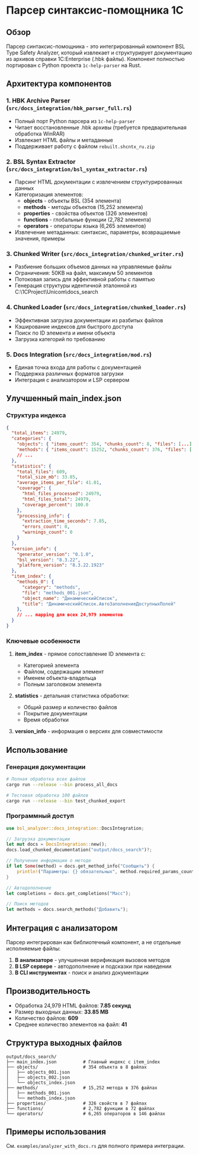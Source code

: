 # Парсер синтаксис-помощника 1С

## Обзор

Парсер синтаксис-помощника - это интегрированный компонент BSL Type Safety Analyzer, который извлекает и структурирует документацию из архивов справки 1С:Enterprise (.hbk файлы). Компонент полностью портирован с Python проекта `1c-help-parser` на Rust.

## Архитектура компонентов

### 1. HBK Archive Parser (`src/docs_integration/hbk_parser_full.rs`)
- Полный порт Python парсера из `1c-help-parser`
- Читает восстановленные .hbk архивы (требуется предварительная обработка WinRAR)
- Извлекает HTML файлы и метаданные
- Поддерживает работу с файлом `rebuilt.shcntx_ru.zip`

### 2. BSL Syntax Extractor (`src/docs_integration/bsl_syntax_extractor.rs`)
- Парсинг HTML документации с извлечением структурированных данных
- Категоризация элементов:
  - **objects** - объекты BSL (354 элемента)
  - **methods** - методы объектов (15,252 элемента)
  - **properties** - свойства объектов (326 элементов)
  - **functions** - глобальные функции (2,782 элемента)
  - **operators** - операторы языка (6,265 элементов)
- Извлечение метаданных: синтаксис, параметры, возвращаемые значения, примеры

### 3. Chunked Writer (`src/docs_integration/chunked_writer.rs`)
- Разбиение больших объемов данных на управляемые файлы
- Ограничения: 50KB на файл, максимум 50 элементов
- Потоковая запись для эффективной работы с памятью
- Генерация структуры идентичной эталонной из C:\1CProject\Unicom\docs_search

### 4. Chunked Loader (`src/docs_integration/chunked_loader.rs`)
- Эффективная загрузка документации из разбитых файлов
- Кэширование индексов для быстрого доступа
- Поиск по ID элемента и имени объекта
- Загрузка категорий по требованию

### 5. Docs Integration (`src/docs_integration/mod.rs`)
- Единая точка входа для работы с документацией
- Поддержка различных форматов загрузки
- Интеграция с анализатором и LSP сервером

## Улучшенный main_index.json

### Структура индекса

```json
{
  "total_items": 24979,
  "categories": {
    "objects": { "items_count": 354, "chunks_count": 8, "files": [...] },
    "methods": { "items_count": 15252, "chunks_count": 376, "files": [...] },
    // ...
  },
  "statistics": {
    "total_files": 609,
    "total_size_mb": 33.85,
    "average_items_per_file": 41.01,
    "coverage": {
      "html_files_processed": 24979,
      "html_files_total": 24979,
      "coverage_percent": 100.0
    },
    "processing_info": {
      "extraction_time_seconds": 7.85,
      "errors_count": 0,
      "warnings_count": 0
    }
  },
  "version_info": {
    "generator_version": "0.1.0",
    "bsl_version": "8.3.22",
    "platform_version": "8.3.22.1923"
  },
  "item_index": {
    "methods_0": {
      "category": "methods",
      "file": "methods_001.json",
      "object_name": "ДинамическийСписок",
      "title": "ДинамическийСписок.АвтоЗаполнениеДоступныхПолей"
    },
    // ... mapping для всех 24,979 элементов
  }
}
```

### Ключевые особенности

1. **item_index** - прямое сопоставление ID элемента с:
   - Категорией элемента
   - Файлом, содержащим элемент
   - Именем объекта-владельца
   - Полным заголовком элемента

2. **statistics** - детальная статистика обработки:
   - Общий размер и количество файлов
   - Покрытие документации
   - Время обработки

3. **version_info** - информация о версиях для совместимости

## Использование

### Генерация документации

```bash
# Полная обработка всех файлов
cargo run --release --bin process_all_docs

# Тестовая обработка 100 файлов
cargo run --release --bin test_chunked_export
```

### Программный доступ

```rust
use bsl_analyzer::docs_integration::DocsIntegration;

// Загрузка документации
let mut docs = DocsIntegration::new();
docs.load_chunked_documentation("output/docs_search")?;

// Получение информации о методе
if let Some(method) = docs.get_method_info("Сообщить") {
    println!("Параметры: {} обязательных", method.required_params_count);
}

// Автодополнение
let completions = docs.get_completions("Масс");

// Поиск методов
let methods = docs.search_methods("Добавить");
```

## Интеграция с анализатором

Парсер интегрирован как библиотечный компонент, а не отдельные исполняемые файлы:

1. **В анализаторе** - улучшенная верификация вызовов методов
2. **В LSP сервере** - автодополнение и подсказки при наведении
3. **В CLI инструментах** - поиск и анализ документации

## Производительность

- Обработка 24,979 HTML файлов: **7.85 секунд**
- Размер выходных данных: **33.85 MB**
- Количество файлов: **609**
- Среднее количество элементов на файл: **41**

## Структура выходных файлов

```
output/docs_search/
├── main_index.json          # Главный индекс с item_index
├── objects/                 # 354 объекта в 8 файлах
│   ├── objects_001.json
│   ├── objects_002.json
│   └── objects_index.json
├── methods/                 # 15,252 метода в 376 файлах
│   ├── methods_001.json
│   └── methods_index.json
├── properties/              # 326 свойств в 7 файлах
├── functions/               # 2,782 функции в 72 файлах
└── operators/               # 6,265 операторов в 146 файлах
```

## Примеры использования

См. `examples/analyzer_with_docs.rs` для полного примера интеграции.